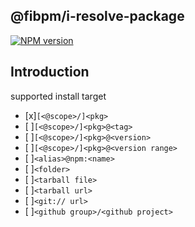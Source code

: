 ## @fibpm/i-resolve-package

[![NPM version](https://img.shields.io/npm/v/@fibpm/i-resolve-package.svg)](https://www.npmjs.org/package/@fibpm/i-resolve-package)

## Introduction

supported install target

- [x]`[<@scope>/]<pkg>`
- [ ]`[<@scope>/]<pkg>@<tag>`
- [ ]`[<@scope>/]<pkg>@<version>`
- [ ]`[<@scope>/]<pkg>@<version range>`
- [ ]`<alias>@npm:<name>`
- [ ]`<folder>`
- [ ]`<tarball file>`
- [ ]`<tarball url>`
- [ ]`<git:// url>`
- [ ]`<github group>/<github project>`